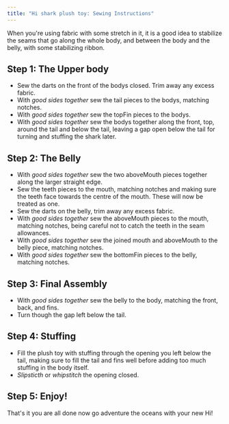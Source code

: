 ```yaml
---
title: "Hi shark plush toy: Sewing Instructions"
---
```


<Tip>

When you're using fabric with some stretch in it, it is a good idea to stabilize the seams that go along the whole body, and between the body and the belly, with some stabilizing ribbon.

</Tip>

## Step 1: The Upper body

- Sew the darts on the front of the bodys closed. Trim away any excess fabric.
- With *good sides together* sew the tail pieces to the bodys, matching notches.
- With *good sides together* sew the topFin pieces to the bodys.
- With *good sides together* sew the bodys together along the front, top, around the tail and below the tail, leaving a gap open below the tail for turning and stuffing the shark later.

## Step 2: The Belly

- With *good sides together* sew the two aboveMouth pieces together along the larger straight edge.
- Sew the teeth pieces to the mouth, matching notches and making sure the teeth face towards the centre of the mouth. These will now be treated as one.
- Sew the darts on the belly, trim away any excess fabric.
- With *good sides together* sew the aboveMouth pieces to the mouth, matching notches, being careful not to catch the teeth in the seam allowances.
- With *good sides together* sew the joined mouth and aboveMouth to the belly piece, matching notches.
- With *good sides together* sew the bottomFin pieces to the belly, matching notches.

## Step 3: Final Assembly

- With *good sides together* sew the belly to the body, matching the front, back, and fins.
- Turn though the gap left below the tail.

## Step 4: Stuffing

- Fill the plush toy with stuffing through the opening you left below the tail, making sure to fill the tail and fins well before adding too much stuffing in the body itself. 
- *Slipsticth* or *whipstitch* the opening closed.

## Step 5: Enjoy!

That's it you are all done now go adventure the oceans with your new Hi!
